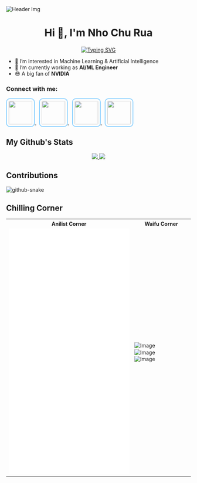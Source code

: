 <!-- Make with: https://github.com/khalby786/REHeader -->
<picture>
    <img src="https://images.alphacoders.com/736/736461.png" alt="Header Img">
</picture>
<h1 align="center">Hi 👋, I'm Nho Chu Rua</h1>

<p align="center">
<a href="https://git.io/typing-svg"><img align="center" src="https://readme-typing-svg.demolab.com?font=Fira+Code&pause=1000&center=true&vCenter=true&width=550&height=70&lines=I'm+an+AI+Engineer.+Also+an+Anime+Enjoyer+%F0%9F%90%B3" alt="Typing SVG" /></a>
</p>

<!-- <h3 align="center">A passionate AI/ML engineer</h3> -->

- 👀 I’m interested in Machine Learning & Artificial Intelligence <br>
- 🌱 I’m currently working as **AI/ML Engineer**
- 😎 A big fan of **NVIDIA**

<h3 align="left">Connect with me:</h3>
<!-- <p align="left">
<a href="https://linkedin.com/in/phạm-thế-hùng-9223b427a" target="blank"><img align="center" src="https://raw.githubusercontent.com/rahuldkjain/github-profile-readme-generator/master/src/images/icons/Social/linked-in-alt.svg" alt="Nho-Chu-Rua-42309b203" height="30" width="40" /></a>
</p> -->

<a href="https://github.com/ChuRuaNh0">
  <img style="border: 2px solid #85CEFF; border-radius: 10px; padding: 5px" height="64" width="64" src="https://cdn.simpleicons.org/github/85CEFF" />
</a> &nbsp <a href="https://linkedin.com/in/phạm-thế-hùng-9223b427a">
  <img style="border: 2px solid #85CEFF; border-radius: 10px; padding: 5px" height="64" width="64" src="https://cdn.simpleicons.org/linkedin/85CEFF" />
</a> &nbsp <a href="https://www.discordapp.com/users/701058571802247248">
  <img style="border: 2px solid #85CEFF; border-radius: 10px; padding: 5px" height="64" width="64" src="https://cdn.simpleicons.org/discord/85CEFF" />
</a> &nbsp <a href="https://anilist.co/user/PDMera/">
  <img style="border: 2px solid #85CEFF; border-radius: 10px; padding: 5px" height="64" width="64" src="https://cdn.simpleicons.org/anilist/85CEFF" />
</a>

<!--
<h3 align="left">Languages and Tools:</h3>
<p align="left">
<a href="https://www.python.org" target="_blank" rel="noreferrer"> <img src="https://raw.githubusercontent.com/devicons/devicon/master/icons/python/python-original.svg" alt="python" width="40" height="40"/> </a>
<a href="https://www.w3schools.com/cpp/" target="_blank" rel="noreferrer"> <img src="https://raw.githubusercontent.com/devicons/devicon/master/icons/cplusplus/cplusplus-original.svg" alt="cplusplus" width="40" height="40"/> </a>
<a href="https://pytorch.org/" target="_blank" rel="noreferrer"> <img src="https://www.vectorlogo.zone/logos/pytorch/pytorch-icon.svg" alt="pytorch" width="40" height="40"/> </a>
<a href="https://www.tensorflow.org" target="_blank" rel="noreferrer"> <img src="https://www.vectorlogo.zone/logos/tensorflow/tensorflow-icon.svg" alt="tensorflow" width="40" height="40"/> </a>
<a href="https://onnx.ai/" target="_blank" rel="noreferrer"> <img src="https://www.vectorlogo.zone/logos/onnxai/onnxai-ar21.svg" alt="onnx" width="80" height="40"/> </a> 
<a href="https://opencv.org/" target="_blank" rel="noreferrer"> <img src="https://www.vectorlogo.zone/logos/opencv/opencv-icon.svg" alt="opencv" width="40" height="40"/> </a>
<a href="https://www.elastic.co" target="_blank" rel="noreferrer"> <img src="https://www.vectorlogo.zone/logos/elastic/elastic-icon.svg" alt="elasticsearch" width="40" height="40"/> </a>
<a href="https://www.mongodb.com/" target="_blank" rel="noreferrer"> <img src="https://raw.githubusercontent.com/devicons/devicon/master/icons/mongodb/mongodb-original-wordmark.svg" alt="mongodb" width="40" height="40"/> </a>
<a href="https://kafka.apache.org/" target="_blank" rel="noreferrer"> <img src="https://www.vectorlogo.zone/logos/apache_kafka/apache_kafka-ar21.svg" alt="kafka" width="80" height="40"/> </a> 
<a href="https://www.linux.org/" target="_blank" rel="noreferrer"> <img src="https://raw.githubusercontent.com/devicons/devicon/master/icons/linux/linux-original.svg" alt="linux" width="40" height="40"/> </a>
<a href="https://www.docker.com/" target="_blank" rel="noreferrer"> <img src="https://raw.githubusercontent.com/devicons/devicon/master/icons/docker/docker-original-wordmark.svg" alt="docker" width="40" height="40"/> </a>


</p>
-->
<h2 align="left">My Github's Stats</h2>

<p align="center">
<a href="https://github.com/anuraghazra/github-readme-stats">
  <img height=200 src="https://github-readme-stats.vercel.app/api?username=churuanh0&show_icons=true&theme=one_dark_pro" />
</a>
<a href="https://github.com/anuraghazra/convoychat">
  <img height=200 src="https://github-readme-stats.vercel.app/api/top-langs?username=churuanh0&layout=compact&langs_count=8&card_width=320&theme=one_dark_pro" />
</a>
</p>

<!-- <p><img align="left" src="https://github-readme-stats.vercel.app/api/top-langs?username=churuanh0&show_icons=true&locale=en&layout=compact" alt="churuanh0" /></p>

<p>&nbsp;<img align="center" src="https://github-readme-stats.vercel.app/api?username=churuanh0&show_icons=true&locale=en" alt="churuanh0" /></p>

<p align="left"> <img src="https://komarev.com/ghpvc/?username=churuanh0&label=Profile%20views&color=0e75b6&style=flat" alt="churuanh0" /> </p> -->



<h2 align="left">Contributions</h2>

<picture>
  <img alt="github-snake" src="https://raw.githubusercontent.com/ChuRuaNh0/ChuRuaNh0/snk/github-snake-dark.svg" />
</picture>

<h2 align="left">Chilling Corner</h2>



<table max-width="100%" style="width: 100%">
    <tr>
      <th style="text-align: center">Anilist Corner</th>
      <th style="text-align: center">Waifu Corner</th>
    </tr>
    <tr>
      <td>
        <picture>
          <img src="./metrics/plugin/anilist.svg" alt="Anime Watcher" width="100%" height="100%">
        </picture>
      </td>
      <td width="32%">
<!--START_SECTION:update_image-->
<picture>
                    <img src='https://media.tenor.com/wr2bCL53YR8AAAAd/kubo-san-anime.gif' height=100% width=100% align=center alt=Image ALT />
                  </picture>
                  <br>
                  <picture>
                    <img src='https://media.tenor.com/p4LtTIVc5DwAAAAC/kubo-kubo-san.gif' height=100% width=100% align=center alt=Image ALT />
                  </picture>
                  <br>
                  <picture>
                    <img src='https://media.tenor.com/s64P0EeySN4AAAAd/anime-kubo.gif' height=100% width=100% align=center alt=Image ALT />
                  </picture>
<!--END_SECTION:update_image-->
</td>
    </tr>
</table>
